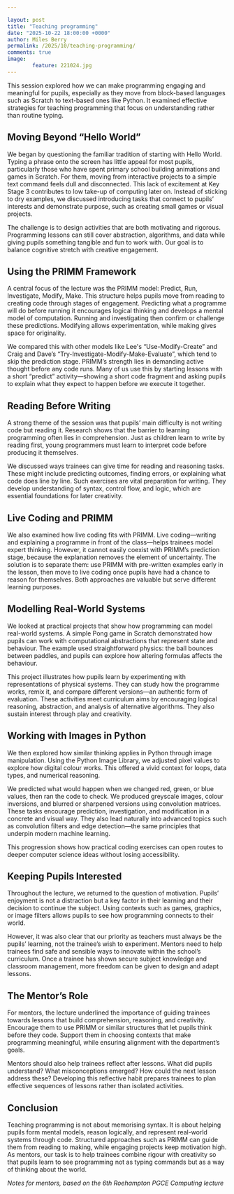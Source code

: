 ```yaml
---  

layout: post  
title: "Teaching programming"  
date: "2025-10-22 18:00:00 +0000"
author: Miles Berry
permalink: /2025/10/teaching-programming/
comments: true
image:
        feature: 221024.jpg
---
```


This session explored how we can make programming engaging and meaningful for pupils, especially as they move from block-based languages such as Scratch to text-based ones like Python. It examined effective strategies for teaching programming that focus on understanding rather than routine typing.

## Moving Beyond “Hello World”

We began by questioning the familiar tradition of starting with Hello World. Typing a phrase onto the screen has little appeal for most pupils, particularly those who have spent primary school building animations and games in Scratch. For them, moving from interactive projects to a simple text command feels dull and disconnected. This lack of excitement at Key Stage 3 contributes to low take-up of computing later on. Instead of sticking to dry examples, we discussed introducing tasks that connect to pupils’ interests and demonstrate purpose, such as creating small games or visual projects.

The challenge is to design activities that are both motivating and rigorous. Programming lessons can still cover abstraction, algorithms, and data while giving pupils something tangible and fun to work with. Our goal is to balance cognitive stretch with creative engagement.

## Using the PRIMM Framework

A central focus of the lecture was the PRIMM model: Predict, Run, Investigate, Modify, Make. This structure helps pupils move from reading to creating code through stages of engagement. Predicting what a programme will do before running it encourages logical thinking and develops a mental model of computation. Running and investigating then confirm or challenge these predictions. Modifying allows experimentation, while making gives space for originality.

We compared this with other models like Lee's “Use-Modify-Create” and Craig and Dave’s “Try-Investigate-Modify-Make-Evaluate”, which tend to skip the prediction stage. PRIMM’s strength lies in demanding active thought before any code runs. Many of us use this by starting lessons with a short “predict” activity—showing a short code fragment and asking pupils to explain what they expect to happen before we execute it together.

## Reading Before Writing

A strong theme of the session was that pupils’ main difficulty is not writing code but reading it. Research shows that the barrier to learning programming often lies in comprehension. Just as children learn to write by reading first, young programmers must learn to interpret code before producing it themselves.

We discussed ways trainees can give time for reading and reasoning tasks. These might include predicting outcomes, finding errors, or explaining what code does line by line. Such exercises are vital preparation for writing. They develop understanding of syntax, control flow, and logic, which are essential foundations for later creativity.

## Live Coding and PRIMM

We also examined how live coding fits with PRIMM. Live coding—writing and explaining a programme in front of the class—helps trainees model expert thinking. However, it cannot easily coexist with PRIMM’s prediction stage, because the explanation removes the element of uncertainty. The solution is to separate them: use PRIMM with pre-written examples early in the lesson, then move to live coding once pupils have had a chance to reason for themselves. Both approaches are valuable but serve different learning purposes.

## Modelling Real-World Systems

We looked at practical projects that show how programming can model real-world systems. A simple Pong game in Scratch demonstrated how pupils can work with computational abstractions that represent state and behaviour. The example used straightforward physics: the ball bounces between paddles, and pupils can explore how altering formulas affects the behaviour.

This project illustrates how pupils learn by experimenting with representations of physical systems. They can study how the programme works, remix it, and compare different versions—an authentic form of evaluation. These activities meet curriculum aims by encouraging logical reasoning, abstraction, and analysis of alternative algorithms. They also sustain interest through play and creativity.

## Working with Images in Python

We then explored how similar thinking applies in Python through image manipulation. Using the Python Image Library, we adjusted pixel values to explore how digital colour works. This offered a vivid context for loops, data types, and numerical reasoning.

We predicted what would happen when we changed red, green, or blue values, then ran the code to check. We produced greyscale images, colour inversions, and blurred or sharpened versions using convolution matrices. These tasks encourage prediction, investigation, and modification in a concrete and visual way. They also lead naturally into advanced topics such as convolution filters and edge detection—the same principles that underpin modern machine learning.

This progression shows how practical coding exercises can open routes to deeper computer science ideas without losing accessibility.

## Keeping Pupils Interested

Throughout the lecture, we returned to the question of motivation. Pupils’ enjoyment is not a distraction but a key factor in their learning and their decision to continue the subject. Using contexts such as games, graphics, or image filters allows pupils to see how programming connects to their world.

However, it was also clear that our priority as teachers must always be the pupils’ learning, not the trainee’s wish to experiment. Mentors need to help trainees find safe and sensible ways to innovate within the school’s curriculum. Once a trainee has shown secure subject knowledge and classroom management, more freedom can be given to design and adapt lessons.

## The Mentor’s Role

For mentors, the lecture underlined the importance of guiding trainees towards lessons that build comprehension, reasoning, and creativity. Encourage them to use PRIMM or similar structures that let pupils think before they code. Support them in choosing contexts that make programming meaningful, while ensuring alignment with the department’s goals.

Mentors should also help trainees reflect after lessons. What did pupils understand? What misconceptions emerged? How could the next lesson address these? Developing this reflective habit prepares trainees to plan effective sequences of lessons rather than isolated activities.

## Conclusion

Teaching programming is not about memorising syntax. It is about helping pupils form mental models, reason logically, and represent real-world systems through code. Structured approaches such as PRIMM can guide them from reading to making, while engaging projects keep motivation high. As mentors, our task is to help trainees combine rigour with creativity so that pupils learn to see programming not as typing commands but as a way of thinking about the world.  

*Notes for mentors, based on the 6th Roehampton PGCE Computing lecture*